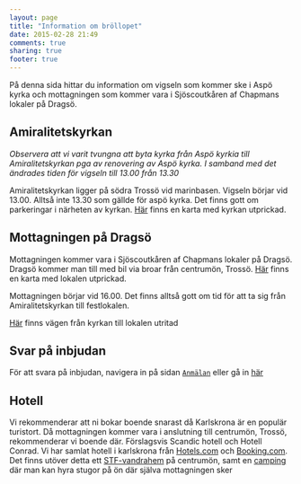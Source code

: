 ```yaml
---
layout: page
title: "Information om bröllopet"
date: 2015-02-28 21:49
comments: true
sharing: true
footer: true
---
```

På denna sida hittar du information om vigseln som kommer ske i Aspö kyrka och
mottagningen som kommer vara i Sjöscoutkåren af Chapmans lokaler på Dragsö.

Amiralitetskyrkan
-----------------
*Observera att vi varit tvungna att byta kyrka från Aspö kyrkia till
Amiralitetskyrkan pga av renovering av Aspö kyrka. I samband med det ändrades
tiden för vigseln till 13.00 från 13.30*

Amiralitetskyrkan ligger på södra Trossö vid marinbasen. Vigseln börjar vid
13.00. Alltså inte 13.30 som gällde för aspö kyrka. Det finns gott om
parkeringar i närheten av kyrkan. [Här](https://goo.gl/maps/r7yv1) finns en
karta med kyrkan utprickad.

Mottagningen på Dragsö
----------------------
Mottagningen kommer vara i Sjöscoutkåren af Chapmans lokaler på Dragsö. Dragsö
kommer man till med bil via broar från centrumön, Trossö.
[Här](https://goo.gl/maps/fgj1l) finns en karta med lokalen utprickad.

Mottagningen börjar vid 16.00. Det finns alltså gott om tid för att ta sig från
Amiralitetskyrkan till festlokalen.

[Här](https://goo.gl/maps/zJxFX) finns vägen från kyrkan till lokalen utritad

Svar på inbjudan
----------------
För att svara på inbjudan, navigera in på sidan [`Anmälan`](anmalan)  eller gå
in [här](http://goo.gl/forms/9BYOVSxFAe)

Hotell
------
Vi rekommenderar att ni bokar boende snarast då Karlskrona är en populär
turistort. Då mottagningen kommer vara i anslutning till centrumön, Trossö,
rekommenderar vi boende där. Förslagsvis Scandic hotell och Hotell Conrad. Vi
har samlat hotell i karlskrona från
[Hotels.com](http://bit.ly/hotelsComKarlskrona) och
[Booking.com](http://bit.ly/karlskronaBookingCom). Det finns utöver detta ett
[STF-vandrahem](http://www.karlskronavandrarhem.se/) på centrumön, samt en
[camping](http://www.dragso.se/) där man kan hyra stugor på ön där själva
mottagningen sker
